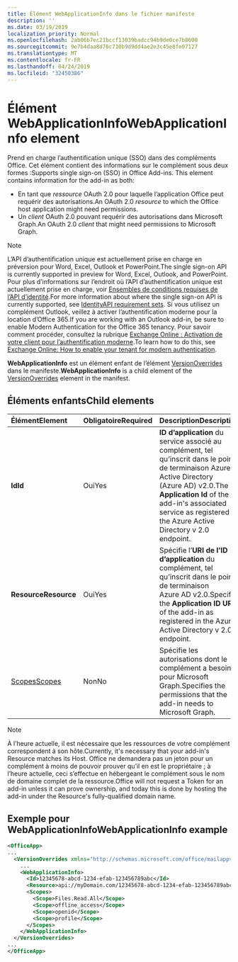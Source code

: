 ```yaml
---
title: Élément WebApplicationInfo dans le fichier manifeste
description: ''
ms.date: 03/19/2019
localization_priority: Normal
ms.openlocfilehash: 2ab06b7ec21bccf13039badcc94b9de0ce7b8600
ms.sourcegitcommit: 9e7b4daa8d76c710b9d9dd4ae2e3c45e8fe07127
ms.translationtype: MT
ms.contentlocale: fr-FR
ms.lasthandoff: 04/24/2019
ms.locfileid: "32450386"
---
```

# <a name="webapplicationinfo-element"></a><span data-ttu-id="9569c-102">Élément WebApplicationInfo</span><span class="sxs-lookup"><span data-stu-id="9569c-102">WebApplicationInfo element</span></span>

<span data-ttu-id="9569c-103">Prend en charge l’authentification unique (SSO) dans des compléments Office. Cet élément contient des informations sur le complément sous deux formes :</span><span class="sxs-lookup"><span data-stu-id="9569c-103">Supports single sign-on (SSO) in Office Add-ins. This element contains information for the add-in as both:</span></span>

- <span data-ttu-id="9569c-104">En tant que *ressource* OAuth 2.0 pour laquelle l’application Office peut requérir des autorisations.</span><span class="sxs-lookup"><span data-stu-id="9569c-104">An OAuth 2.0 *resource* to which the Office host application might need permissions.</span></span>
- <span data-ttu-id="9569c-105">Un *client* OAuth 2.0 pouvant requérir des autorisations dans Microsoft Graph.</span><span class="sxs-lookup"><span data-stu-id="9569c-105">An OAuth 2.0 *client* that might need permissions to Microsoft Graph.</span></span>

> [!NOTE]
> <span data-ttu-id="9569c-106">L’API d’authentification unique est actuellement prise en charge en préversion pour Word, Excel, Outlook et PowerPoint.</span><span class="sxs-lookup"><span data-stu-id="9569c-106">The single sign-on API is currently supported in preview for Word, Excel, Outlook, and PowerPoint.</span></span> <span data-ttu-id="9569c-107">Pour plus d’informations sur l’endroit où l’API d’authentification unique est actuellement prise en charge, voir [Ensembles de conditions requises de l’API d’identité](/office/dev/add-ins/reference/requirement-sets/identity-api-requirement-sets).</span><span class="sxs-lookup"><span data-stu-id="9569c-107">For more information about where the single sign-on API is currently supported, see [IdentityAPI requirement sets](/office/dev/add-ins/reference/requirement-sets/identity-api-requirement-sets).</span></span> <span data-ttu-id="9569c-108">Si vous utilisez un complément Outlook, veillez à activer l’authentification moderne pour la location d’Office 365.</span><span class="sxs-lookup"><span data-stu-id="9569c-108">If you are working with an Outlook add-in, be sure to enable Modern Authentication for the Office 365 tenancy.</span></span> <span data-ttu-id="9569c-109">Pour savoir comment procéder, consultez la rubrique [Exchange Online : Activation de votre client pour l’authentification moderne](https://social.technet.microsoft.com/wiki/contents/articles/32711.exchange-online-how-to-enable-your-tenant-for-modern-authentication.aspx).</span><span class="sxs-lookup"><span data-stu-id="9569c-109">To learn how to do this, see [Exchange Online: How to enable your tenant for modern authentication](https://social.technet.microsoft.com/wiki/contents/articles/32711.exchange-online-how-to-enable-your-tenant-for-modern-authentication.aspx).</span></span>

<span data-ttu-id="9569c-110">**WebApplicationInfo** est un élément enfant de l’élément [VersionOverrides](versionoverrides.md) dans le manifeste.</span><span class="sxs-lookup"><span data-stu-id="9569c-110">**WebApplicationInfo** is a child element of the [VersionOverrides](versionoverrides.md) element in the manifest.</span></span>  

## <a name="child-elements"></a><span data-ttu-id="9569c-111">Éléments enfants</span><span class="sxs-lookup"><span data-stu-id="9569c-111">Child elements</span></span>

|  <span data-ttu-id="9569c-112">Élément</span><span class="sxs-lookup"><span data-stu-id="9569c-112">Element</span></span> |  <span data-ttu-id="9569c-113">Obligatoire</span><span class="sxs-lookup"><span data-stu-id="9569c-113">Required</span></span>  |  <span data-ttu-id="9569c-114">Description</span><span class="sxs-lookup"><span data-stu-id="9569c-114">Description</span></span>  |
|:-----|:-----|:-----|
|  <span data-ttu-id="9569c-115">**Id**</span><span class="sxs-lookup"><span data-stu-id="9569c-115">**Id**</span></span>    |  <span data-ttu-id="9569c-116">Oui</span><span class="sxs-lookup"><span data-stu-id="9569c-116">Yes</span></span>   |  <span data-ttu-id="9569c-117">**ID d’application** du service associé au complément, tel qu’inscrit dans le point de terminaison Azure Active Directory (Azure AD) v2.0.</span><span class="sxs-lookup"><span data-stu-id="9569c-117">The **Application Id** of the add-in's associated service as registered in the Azure Active Directory v 2.0 endpoint.</span></span>|
|  <span data-ttu-id="9569c-118">**Resource**</span><span class="sxs-lookup"><span data-stu-id="9569c-118">**Resource**</span></span>  |  <span data-ttu-id="9569c-119">Oui</span><span class="sxs-lookup"><span data-stu-id="9569c-119">Yes</span></span>   |  <span data-ttu-id="9569c-120">Spécifie l’**URI de l’ID d’application** du complément, tel qu’inscrit dans le point de terminaison Azure AD v2.0.</span><span class="sxs-lookup"><span data-stu-id="9569c-120">Specifies the **Application ID URI** of the add-in as registered in the Azure Active Directory v 2.0 endpoint.</span></span>|
|  [<span data-ttu-id="9569c-121">Scopes</span><span class="sxs-lookup"><span data-stu-id="9569c-121">Scopes</span></span>](scopes.md)                |  <span data-ttu-id="9569c-122">Non</span><span class="sxs-lookup"><span data-stu-id="9569c-122">No</span></span>  |  <span data-ttu-id="9569c-123">Spécifie les autorisations dont le complément a besoin pour Microsoft Graph.</span><span class="sxs-lookup"><span data-stu-id="9569c-123">Specifies the permissions that the add-in needs to Microsoft Graph.</span></span>  |

> [!NOTE] 
> <span data-ttu-id="9569c-124">À l’heure actuelle, il est nécessaire que les ressources de votre complément correspondent à son hôte.</span><span class="sxs-lookup"><span data-stu-id="9569c-124">Currently, it's necessary that your add-in's Resource matches its Host.</span></span> <span data-ttu-id="9569c-125">Office ne demandera pas un jeton pour un complément à moins de pouvoir prouver qu’il en est le propriétaire ; à l’heure actuelle, ceci s’effectue en hébergeant le complément sous le nom de domaine complet de la ressource.</span><span class="sxs-lookup"><span data-stu-id="9569c-125">Office will not request a Token for an add-in unless it can prove ownership, and today this is done by hosting the add-in under the Resource's fully-qualified domain name.</span></span>

## <a name="webapplicationinfo-example"></a><span data-ttu-id="9569c-126">Exemple pour WebApplicationInfo</span><span class="sxs-lookup"><span data-stu-id="9569c-126">WebApplicationInfo example</span></span>

```xml
<OfficeApp>
...
  <VersionOverrides xmlns="http://schemas.microsoft.com/office/mailappversionoverrides" xsi:type="VersionOverridesV1_0">
    ...
    <WebApplicationInfo>
      <Id>12345678-abcd-1234-efab-123456789abc</Id>
      <Resource>api://myDomain.com/12345678-abcd-1234-efab-123456789abc<Resource>
      <Scopes>
        <Scope>Files.Read.All</Scope>
        <Scope>offline_access</Scope>
        <Scope>openid</Scope>
        <Scope>profile</Scope>        
      </Scopes>
    </WebApplicationInfo>
  </VersionOverrides>
...
</OfficeApp>
```

